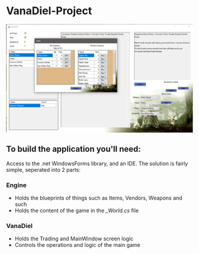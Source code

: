 # VanaDiel-Project

![Alt text](SuperBizzleRPG/images/ExampleImage.png?raw=true "Example Image")

## To build the application you'll need:
Access to the .net WindowsForms library, and an IDE.
The solution is fairly simple, seperated into 2 parts:

### Engine
- Holds the blueprints of things such as Items, Vendors, Weapons and such
- Holds the content of the game in the _\_World.cs_ file

### VanaDiel
- Holds the Trading and MainWindow screen logic
- Controls the operations and logic of the main game
